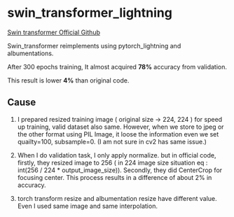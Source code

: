 # swin_transformer_lightning

<a href=https://github.com/microsoft/Swin-Transformer>Swin transformer Official Github</a>

Swin_transformer reimplements using pytorch_lightning and albumentations.

After 300 epochs training, It almost acquired <b>78%</b> accuracy from validation.

This result is lower <b>4%</b> than original code.

## Cause

1. I prepared resized training image ( original size -> 224, 224 ) for speed up training, valid dataset also same.
However, when we store to jpeg or the other format using PIL Image, it loose the information even we set quailty=100, subsample=0.
(I am not sure in cv2 has same issue.)

2. When I do validation task, I only apply normalize. but in official code, firstly, they resized image to 256 ( in 224 image size situation 
eq : int(256 / 224 * output_image_size)). Secondly, they did CenterCrop for focusing center.
This process results in a difference of about 2% in accuracy.

3. torch transform resize and albumentation resize have different value. Even I used same image and same interpolation.
